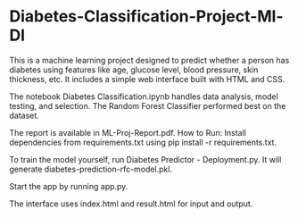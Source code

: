 # Diabetes-Classification-Project-Ml-Dl
This is a machine learning project designed to predict whether a person has diabetes using features like age, glucose level, blood pressure, skin thickness, etc. It includes a simple web interface built with HTML and CSS.

The notebook Diabetes Classification.ipynb handles data analysis, model testing, and selection. The Random Forest Classifier performed best on the dataset.

The report is available in ML-Proj-Report.pdf.
How to Run:
Install dependencies from requirements.txt using pip install -r requirements.txt.

To train the model yourself, run Diabetes Predictor - Deployment.py. It will generate diabetes-prediction-rfc-model.pkl.

Start the app by running app.py.

The interface uses index.html and result.html for input and output.
